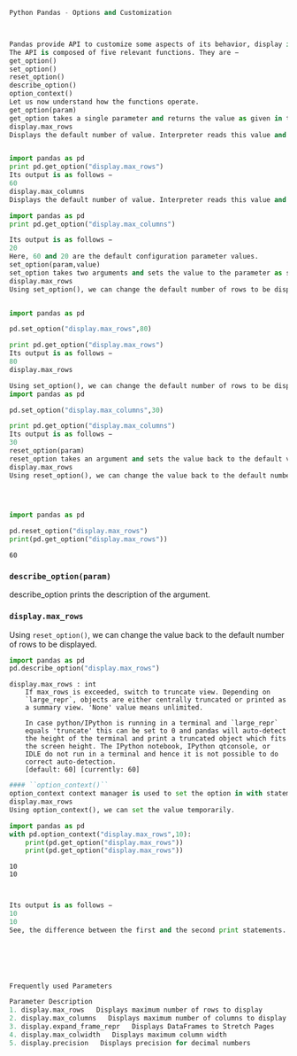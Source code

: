 

```python
Python Pandas - Options and Customization



Pandas provide API to customize some aspects of its behavior, display is being mostly used.
The API is composed of five relevant functions. They are −
get_option()
set_option()
reset_option()
describe_option()
option_context()
Let us now understand how the functions operate.
get_option(param)
get_option takes a single parameter and returns the value as given in the output below −
display.max_rows
Displays the default number of value. Interpreter reads this value and displays the rows with this value as upper limit to display.
```


```python

import pandas as pd
print pd.get_option("display.max_rows")
Its output is as follows −
60
display.max_columns
Displays the default number of value. Interpreter reads this value and displays the rows with this value as upper limit to display.

```


```python
import pandas as pd
print pd.get_option("display.max_columns")

```


```python
Its output is as follows −
20
Here, 60 and 20 are the default configuration parameter values.
set_option(param,value)
set_option takes two arguments and sets the value to the parameter as shown below −
display.max_rows
Using set_option(), we can change the default number of rows to be displayed.
```


```python

import pandas as pd

pd.set_option("display.max_rows",80)

print pd.get_option("display.max_rows")
Its output is as follows −
80
display.max_rows
```


```python
Using set_option(), we can change the default number of rows to be displayed.
import pandas as pd

pd.set_option("display.max_columns",30)

print pd.get_option("display.max_columns")
Its output is as follows −
30
reset_option(param)
reset_option takes an argument and sets the value back to the default value.
display.max_rows
Using reset_option(), we can change the value back to the default number of rows to be displayed.
```


```python

 

import pandas as pd

pd.reset_option("display.max_rows")
print(pd.get_option("display.max_rows"))

```

    60


### ``describe_option(param)``
describe_option prints the description of the argument.

### ``display.max_rows``

Using ``reset_option()``, we can change the value back to the default number of rows to be displayed.



```python
import pandas as pd
pd.describe_option("display.max_rows")
```

    display.max_rows : int
        If max_rows is exceeded, switch to truncate view. Depending on
        `large_repr`, objects are either centrally truncated or printed as
        a summary view. 'None' value means unlimited.
    
        In case python/IPython is running in a terminal and `large_repr`
        equals 'truncate' this can be set to 0 and pandas will auto-detect
        the height of the terminal and print a truncated object which fits
        the screen height. The IPython notebook, IPython qtconsole, or
        IDLE do not run in a terminal and hence it is not possible to do
        correct auto-detection.
        [default: 60] [currently: 60]
    
    



```python
#### ``option_context()``
option_context context manager is used to set the option in with statement temporarily. Option values are restored automatically when you exit the with block −
display.max_rows
Using option_context(), we can set the value temporarily.
```


```python
import pandas as pd
with pd.option_context("display.max_rows",10):
    print(pd.get_option("display.max_rows"))
    print(pd.get_option("display.max_rows"))
```

    10
    10



```python


Its output is as follows −
10
10
See, the difference between the first and the second print statements. The first statement prints the value set by option_context() which is temporary within the with context itself. After the with context, the second print statement prints the configured value.

```


```python

 
 


Frequently used Parameters

Parameter Description
1. display.max_rows   Displays maximum number of rows to display
2. display.max_columns   Displays maximum number of columns to display
3. display.expand_frame_repr   Displays DataFrames to Stretch Pages
4. display.max_colwidth   Displays maximum column width
5. display.precision   Displays precision for decimal numbers



```
